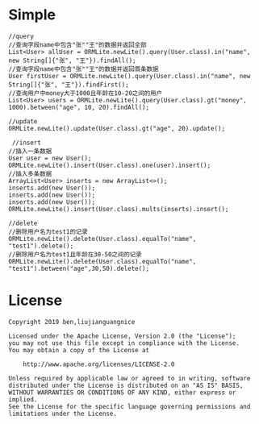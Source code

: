 # Simple
```
//query
//查询字段name中包含"张""王"的数据并返回全部
List<User> allUser = ORMLite.newLite().query(User.class).in("name", new String[]{"张", "王"}).findAll();
//查询字段name中包含"张""王"的数据并返回首条数据
User firstUser = ORMLite.newLite().query(User.class).in("name", new String[]{"张", "王"}).findFirst();
//查询用户中money大于1000且年龄在10-20之间的用户
List<User> users = ORMLite.newLite().query(User.class).gt("money", 1000).between("age", 10, 20).findAll();

//update
ORMLite.newLite().update(User.class).gt("age", 20).update();

 //insert
//插入一条数据
User user = new User();
ORMLite.newLite().insert(User.class).one(user).insert();
//插入多条数据
ArrayList<User> inserts = new ArrayList<>();
inserts.add(new User());
inserts.add(new User());
inserts.add(new User());
ORMLite.newLite().insert(User.class).mults(inserts).insert();

//delete
//删除用户名为test1的记录
ORMLite.newLite().delete(User.class).equalTo("name", "test1").delete();
//删除用户名为test1且年龄在30-50之间的记录
ORMLite.newLite().delete(User.class).equalTo("name", "test1").between("age",30,50).delete();
```
# License

    Copyright 2019 ben,liujianguangnice

    Licensed under the Apache License, Version 2.0 (the "License");
    you may not use this file except in compliance with the License.
    You may obtain a copy of the License at

        http://www.apache.org/licenses/LICENSE-2.0

    Unless required by applicable law or agreed to in writing, software
    distributed under the License is distributed on an "AS IS" BASIS,
    WITHOUT WARRANTIES OR CONDITIONS OF ANY KIND, either express or implied.
    See the License for the specific language governing permissions and
    limitations under the License.
